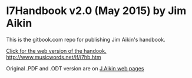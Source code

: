 # I7Handbook v2.0 (May 2015) by Jim Aikin

This is the gitbook.com repo for publishing Jim Aikin's handbook.

[Click for the web version of the handook.
](https://omartek.github.io/I7handbook_byJimAikin/)http://www.musicwords.net/if/i7hb.htm

Original .PDF and .ODT version are on [J.Aikin web pages](http://www.musicwords.net/if/i7hb.htm)
